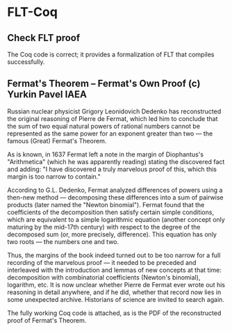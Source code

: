 # FLT-Coq
## Check FLT proof

The Coq code is correct; it provides a formalization of FLT that compiles successfully.

## Fermat's Theorem – Fermat's Own Proof (c) Yurkin Pavel IAEA

Russian nuclear physicist Grigory Leonidovich Dedenko has reconstructed the original reasoning of Pierre de Fermat, which led him to conclude that the sum of two equal natural powers of rational numbers cannot be represented as the same power for an exponent greater than two — the famous (Great) Fermat's Theorem.

As is known, in 1637 Fermat left a note in the margin of Diophantus's "Arithmetica" (which he was apparently reading) stating the discovered fact and adding: "I have discovered a truly marvelous proof of this, which this margin is too narrow to contain."

According to G.L. Dedenko, Fermat analyzed differences of powers using a then-new method — decomposing these differences into a sum of pairwise products (later named the "Newton binomial"). Fermat found that the coefficients of the decomposition then satisfy certain simple conditions, which are equivalent to a simple logarithmic equation (another concept only maturing by the mid-17th century) with respect to the degree of the decomposed sum (or, more precisely, difference). This equation has only two roots — the numbers one and two.

Thus, the margins of the book indeed turned out to be too narrow for a full recording of the marvelous proof — it needed to be preceded and interleaved with the introduction and lemmas of new concepts at that time: decomposition with combinatorial coefficients (Newton's binomial), logarithm, etc. It is now unclear whether Pierre de Fermat ever wrote out his reasoning in detail anywhere, and if he did, whether that record now lies in some unexpected archive. Historians of science are invited to search again.

The fully working Coq code is attached, as is the PDF of the reconstructed proof of Fermat's Theorem.

